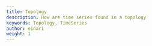 ```yaml
---
title: Topology
description: How are time series found in a topology
keywords: Topology, TimeSeries
author: einari
weight: 1
---
```

